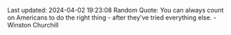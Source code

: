Last updated: 2024-04-02 19:23:08
Random Quote: You can always count on Americans to do the right thing - after they've tried everything else. - Winston Churchill